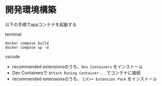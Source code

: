 # 開発環境構築

以下の手順でappコンテナを起動する

terminal

```
docker compose build
docker compose up -d
```

vscode

- recommended extensionsのうち、`Dev Containers` をインストール
- Dev Containersで `Attach Runing Container...` でコンテナに接続
- recommended extensionsのうち、 `C/C++ Extension Pack` をインストール
